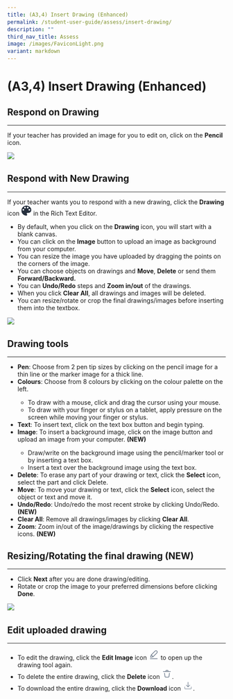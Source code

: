 ```yaml
---
title: (A3,4) Insert Drawing (Enhanced)
permalink: /student-user-guide/assess/insert-drawing/
description: ""
third_nav_title: Assess
image: /images/FaviconLight.png
variant: markdown
---
```

<h1 id="insert-drawing">(A3,4) Insert Drawing (Enhanced)</h1>
<h2 id="-respond-on-drawing-">Respond on Drawing</h2>
<hr>
<p>If your teacher has provided an image for you to edit on, click on the <b>Pencil</b> icon.</p>
<p><img style="width: 50%;" src="/images/1Student/AS-InsertDrawing1.png"></p>

<h2 id="-respond-with-drawing-">Respond with New Drawing</h2>
<hr>
<p>If your teacher wants you to respond with a new drawing, click the <b>Drawing</b> icon <img style="width:1.5rem; display: inline;" src="/images/Icons/Drawing.svg"> in the Rich Text Editor.</p>
<ul>
<li>By default, when you click on the <b>Drawing</b> icon, you will start with a blank canvas.</li>
<li>You can click on the <b>Image</b> button to upload an image as background from your computer.</li>
<li>You can resize the image you have uploaded by dragging the points on the corners of the image.</li>
<li>You can choose objects on drawings and <b>Move</b>, <b>Delete</b> or send them <b>Forward/Backward.</b></li>
<li>You can <b>Undo/Redo</b> steps and <b>Zoom in/out</b> of the drawings.</li>
<li>When you click <b>Clear All</b>, all drawings and images will be deleted.</li>
<li>You can resize/rotate or crop the final drawings/images before inserting them into the textbox.</li>
</ul>
<p><img style="width: 50%;" src="/images/1Student/AS-InsertDrawing2.png"></p>

<h2 id="-drawing-tools-">Drawing tools</h2>
<hr>
<ul>
<li><b>Pen</b>: Choose from 2 pen tip sizes by clicking on the pencil image for a thin line or the marker image for a thick line.</li>
<li><b>Colours</b>: Choose from 8 colours by clicking on the colour palette on the left.</li>
	<ul> <li>To draw with a mouse, click and drag the cursor using your mouse.</li>
		<li>To draw with your finger or stylus on a tablet, apply pressure on the screen while moving your finger or stylus.</li></ul>
<li><b>Text</b>: To insert text, click on the text box button and begin typing.</li>
	<li><b>Image</b>: To insert a background image, click on the image button and upload an image from your computer. <b>(NEW)</b></li>
	<ul> 
		<li>Draw/write on the background image using the pencil/marker tool or by inserting a text box.</li>
		<li>Insert a text over the background image using the text box.</li></ul>
	<li><b>Delete</b>: To erase any part of your drawing or text, click the <b>Select</b> icon, select the part and click&nbsp;Delete.</li>
	<li><b>Move</b>: To move your drawing or text, click the <b>Select</b> icon, select the object or text and move it.</li>
	<li><b>Undo/Redo</b>: Undo/redo the most recent stroke by clicking&nbsp;Undo/Redo. <b>(NEW)</b></li>
	<li><b>Clear All</b>: Remove all drawings/images by clicking&nbsp;<b>Clear All</b>.</li>
		<li><b>Zoom</b>: Zoom in/out of the image/drawings by clicking the respective icons. <b>(NEW)</b></li>
</ul>

<h2 id="-resizing-rotating-the-final-drawing-">Resizing/Rotating the final drawing (NEW)</h2>
<hr>
<ul>
	<p></p><li>Click&nbsp;<b>Next</b>&nbsp;after you are done drawing/editing.</li>
		<li>Rotate or crop the image to your preferred dimensions before clicking <b>Done</b>.</li>
	</ul>
<p><img style="width: 50%;" src="/images/1Student/AS-InsertDrawing3.png"></p>

<h2 id="-edit-uploaded-drawing-">Edit uploaded drawing</h2>
<hr>
<ul>
<p></p><li>To edit the drawing, click the&nbsp;<b>Edit Image</b>&nbsp;icon&nbsp;<img style="width:1.5rem; display: inline;" src="/images/Icons/EditImage.svg"> to open up the drawing tool again.</li>
	<li>To delete the entire drawing, click the&nbsp;<b>Delete</b>&nbsp;icon <img style="width:1.5rem; display: inline;" src="/images/Icons/Trash.svg">.
	</li><li>To download the entire drawing, click the <b>Download</b> icon <img style="width:1.5rem; display: inline;" src="/images/Icons/Download.svg">.
</li></ul>